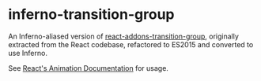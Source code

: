 # inferno-transition-group

An Inferno-aliased version of [react-addons-transition-group](https://npm.im/react-addons-transition-group), originally extracted from the React codebase, refactored to ES2015 and converted to use Inferno.

See [React's Animation Documentation](https://facebook.github.io/react/docs/animation.html) for usage.
